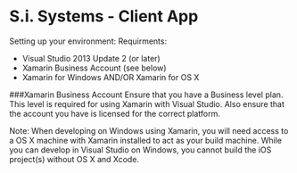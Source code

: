 ﻿S.i. Systems - Client App
==========================

Setting up your environment:
Requirments:
 - Visual Studio 2013 Update 2 (or later)
 - Xamarin Business Account (see below)
 - Xamarin for Windows AND/OR Xamarin for OS X

###Xamarin Business Account
Ensure that you have a Business level plan. This level is required for using Xamarin with Visual Studio. Also ensure that the account you have is licensed for the correct platform. 

Note: When developing on Windows using Xamarin, you will need access to a OS X machine with Xamarin installed to act as your build machine. While you can develop in Visual Studio on Windows, you cannot build the iOS project(s) without OS X and Xcode. 